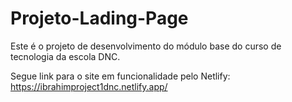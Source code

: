 # Projeto-Lading-Page
Este é o projeto de desenvolvimento do módulo base do curso de tecnologia da escola DNC.<br>

Segue link para o site em funcionalidade pelo Netlify: https://ibrahimproject1dnc.netlify.app/
